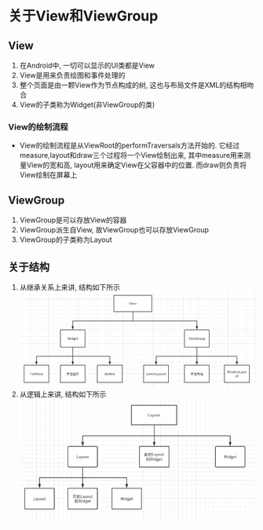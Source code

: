# 关于View和ViewGroup

## View
1. 在Android中, 一切可以显示的UI类都是View
2. View是用来负责绘图和事件处理的
3. 整个页面是由一颗View作为节点构成的树, 这也与布局文件是XML的结构相吻合
4. View的子类称为Widget(非ViewGroup的类)

### View的绘制流程
* View的绘制流程是从ViewRoot的performTraversals方法开始的. 它经过measure,layout和draw三个过程将一个View绘制出来, 其中measure用来测量View的宽和高, layout用来确定View在父容器中的位置. 而draw则负责将View绘制在屏幕上

## ViewGroup
1. ViewGroup是可以存放View的容器
2. ViewGroup派生自View, 故ViewGroup也可以存放ViewGroup
3. ViewGroup的子类称为Layout

## 关于结构
1. 从继承关系上来讲, 结构如下所示
![继承图](关于View和ViewGroup/View和ViewGroup-继承关系.png)
2. 从逻辑上来讲, 结构如下所示
![逻辑图](关于View和ViewGroup/View和ViewGroup-逻辑关系.png)